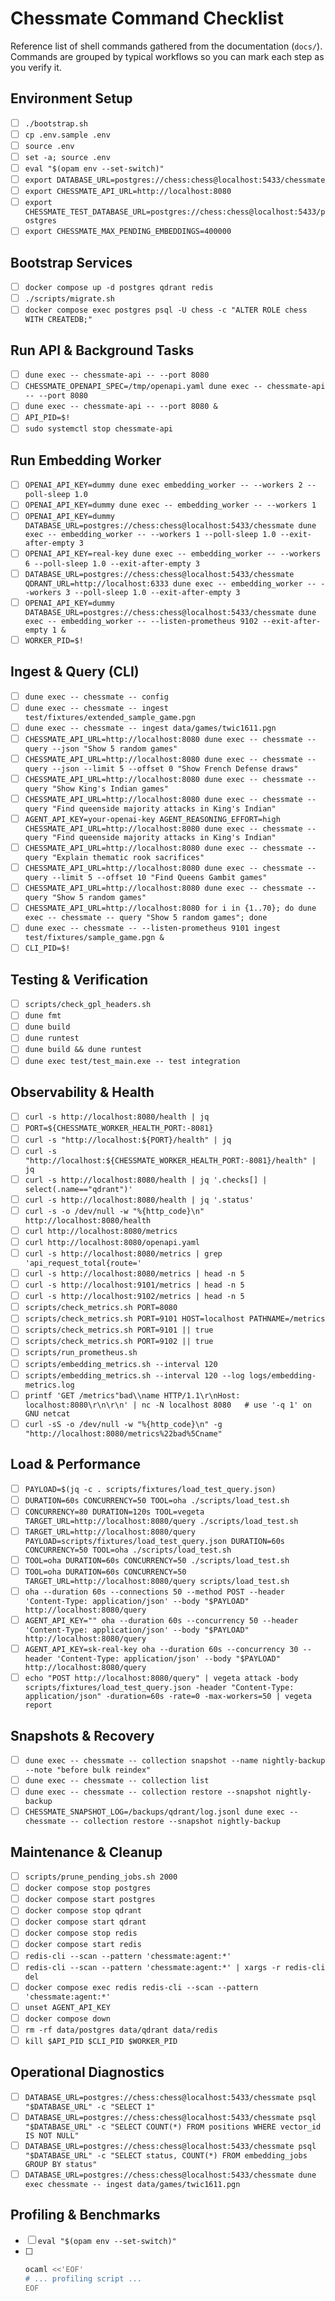 # Chessmate Command Checklist

Reference list of shell commands gathered from the documentation (`docs/`). Commands are grouped by typical workflows so you can mark each step as you verify it.

## Environment Setup
- [ ] `./bootstrap.sh`
- [ ] `cp .env.sample .env`
- [ ] `source .env`
- [ ] `set -a; source .env`
- [ ] `eval "$(opam env --set-switch)"`
- [ ] `export DATABASE_URL=postgres://chess:chess@localhost:5433/chessmate`
- [ ] `export CHESSMATE_API_URL=http://localhost:8080`
- [ ] `export CHESSMATE_TEST_DATABASE_URL=postgres://chess:chess@localhost:5433/postgres`
- [ ] `export CHESSMATE_MAX_PENDING_EMBEDDINGS=400000`

## Bootstrap Services
- [ ] `docker compose up -d postgres qdrant redis`
- [ ] `./scripts/migrate.sh`
- [ ] `docker compose exec postgres psql -U chess -c "ALTER ROLE chess WITH CREATEDB;"`

## Run API & Background Tasks
- [ ] `dune exec -- chessmate-api -- --port 8080`
- [ ] `CHESSMATE_OPENAPI_SPEC=/tmp/openapi.yaml dune exec -- chessmate-api -- --port 8080`
- [ ] `dune exec -- chessmate-api -- --port 8080 &`
- [ ] `API_PID=$!`
- [ ] `sudo systemctl stop chessmate-api`

## Run Embedding Worker
- [ ] `OPENAI_API_KEY=dummy dune exec embedding_worker -- --workers 2 --poll-sleep 1.0`
- [ ] `OPENAI_API_KEY=dummy dune exec -- embedding_worker -- --workers 1`
- [ ] `OPENAI_API_KEY=dummy DATABASE_URL=postgres://chess:chess@localhost:5433/chessmate dune exec -- embedding_worker -- --workers 1 --poll-sleep 1.0 --exit-after-empty 3`
- [ ] `OPENAI_API_KEY=real-key dune exec -- embedding_worker -- --workers 6 --poll-sleep 1.0 --exit-after-empty 3`
- [ ] `DATABASE_URL=postgres://chess:chess@localhost:5433/chessmate QDRANT_URL=http://localhost:6333 dune exec -- embedding_worker -- --workers 3 --poll-sleep 1.0 --exit-after-empty 3`
- [ ] `OPENAI_API_KEY=dummy DATABASE_URL=postgres://chess:chess@localhost:5433/chessmate dune exec -- embedding_worker -- --listen-prometheus 9102 --exit-after-empty 1 &`
- [ ] `WORKER_PID=$!`

## Ingest & Query (CLI)
- [ ] `dune exec -- chessmate -- config`
- [ ] `dune exec -- chessmate -- ingest test/fixtures/extended_sample_game.pgn`
- [ ] `dune exec -- chessmate -- ingest data/games/twic1611.pgn`
- [ ] `CHESSMATE_API_URL=http://localhost:8080 dune exec -- chessmate -- query --json "Show 5 random games"`
- [ ] `CHESSMATE_API_URL=http://localhost:8080 dune exec -- chessmate -- query --json --limit 5 --offset 0 "Show French Defense draws"`
- [ ] `CHESSMATE_API_URL=http://localhost:8080 dune exec -- chessmate -- query "Show King's Indian games"`
- [ ] `CHESSMATE_API_URL=http://localhost:8080 dune exec -- chessmate -- query "Find queenside majority attacks in King's Indian"`
- [ ] `AGENT_API_KEY=your-openai-key AGENT_REASONING_EFFORT=high CHESSMATE_API_URL=http://localhost:8080 dune exec -- chessmate -- query "Find queenside majority attacks in King's Indian"`
- [ ] `CHESSMATE_API_URL=http://localhost:8080 dune exec -- chessmate -- query "Explain thematic rook sacrifices"`
- [ ] `CHESSMATE_API_URL=http://localhost:8080 dune exec -- chessmate -- query --limit 5 --offset 10 "Find Queens Gambit games"`
- [ ] `CHESSMATE_API_URL=http://localhost:8080 dune exec -- chessmate -- query "Show 5 random games"`
- [ ] `CHESSMATE_API_URL=http://localhost:8080 for i in {1..70}; do dune exec -- chessmate -- query "Show 5 random games"; done`
- [ ] `dune exec -- chessmate -- --listen-prometheus 9101 ingest test/fixtures/sample_game.pgn &`
- [ ] `CLI_PID=$!`

## Testing & Verification
- [ ] `scripts/check_gpl_headers.sh`
- [ ] `dune fmt`
- [ ] `dune build`
- [ ] `dune runtest`
- [ ] `dune build && dune runtest`
- [ ] `dune exec test/test_main.exe -- test integration`

## Observability & Health
- [ ] `curl -s http://localhost:8080/health | jq`
- [ ] `PORT=${CHESSMATE_WORKER_HEALTH_PORT:-8081}`
- [ ] `curl -s "http://localhost:${PORT}/health" | jq`
- [ ] `curl -s "http://localhost:${CHESSMATE_WORKER_HEALTH_PORT:-8081}/health" | jq`
- [ ] `curl -s http://localhost:8080/health | jq '.checks[] | select(.name=="qdrant")'`
- [ ] `curl -s http://localhost:8080/health | jq '.status'`
- [ ] `curl -s -o /dev/null -w "%{http_code}\n" http://localhost:8080/health`
- [ ] `curl http://localhost:8080/metrics`
- [ ] `curl http://localhost:8080/openapi.yaml`
- [ ] `curl -s http://localhost:8080/metrics | grep 'api_request_total{route='`
- [ ] `curl -s http://localhost:8080/metrics | head -n 5`
- [ ] `curl -s http://localhost:9101/metrics | head -n 5`
- [ ] `curl -s http://localhost:9102/metrics | head -n 5`
- [ ] `scripts/check_metrics.sh PORT=8080`
- [ ] `scripts/check_metrics.sh PORT=9101 HOST=localhost PATHNAME=/metrics`
- [ ] `scripts/check_metrics.sh PORT=9101 || true`
- [ ] `scripts/check_metrics.sh PORT=9102 || true`
- [ ] `scripts/run_prometheus.sh`
- [ ] `scripts/embedding_metrics.sh --interval 120`
- [ ] `scripts/embedding_metrics.sh --interval 120 --log logs/embedding-metrics.log`
- [ ] `printf 'GET /metrics"bad\\name HTTP/1.1\r\nHost: localhost:8080\r\n\r\n' | nc -N localhost 8080   # use '-q 1' on GNU netcat`
- [ ] `curl -sS -o /dev/null -w "%{http_code}\n" -g "http://localhost:8080/metrics%22bad%5Cname"`

## Load & Performance
- [ ] `PAYLOAD=$(jq -c . scripts/fixtures/load_test_query.json)`
- [ ] `DURATION=60s CONCURRENCY=50 TOOL=oha ./scripts/load_test.sh`
- [ ] `CONCURRENCY=80 DURATION=120s TOOL=vegeta TARGET_URL=http://localhost:8080/query ./scripts/load_test.sh`
- [ ] `TARGET_URL=http://localhost:8080/query PAYLOAD=scripts/fixtures/load_test_query.json DURATION=60s CONCURRENCY=50 TOOL=oha ./scripts/load_test.sh`
- [ ] `TOOL=oha DURATION=60s CONCURRENCY=50 ./scripts/load_test.sh`
- [ ] `TOOL=oha DURATION=60s CONCURRENCY=50 TARGET_URL=http://localhost:8080/query scripts/load_test.sh`
- [ ] `oha --duration 60s --connections 50 --method POST --header 'Content-Type: application/json' --body "$PAYLOAD" http://localhost:8080/query`
- [ ] `AGENT_API_KEY="" oha --duration 60s --concurrency 50 --header 'Content-Type: application/json' --body "$PAYLOAD" http://localhost:8080/query`
- [ ] `AGENT_API_KEY=sk-real-key oha --duration 60s --concurrency 30 --header 'Content-Type: application/json' --body "$PAYLOAD" http://localhost:8080/query`
- [ ] `echo "POST http://localhost:8080/query" | vegeta attack -body scripts/fixtures/load_test_query.json -header "Content-Type: application/json" -duration=60s -rate=0 -max-workers=50 | vegeta report`

## Snapshots & Recovery
- [ ] `dune exec -- chessmate -- collection snapshot --name nightly-backup --note "before bulk reindex"`
- [ ] `dune exec -- chessmate -- collection list`
- [ ] `dune exec -- chessmate -- collection restore --snapshot nightly-backup`
- [ ] `CHESSMATE_SNAPSHOT_LOG=/backups/qdrant/log.jsonl dune exec -- chessmate -- collection restore --snapshot nightly-backup`

## Maintenance & Cleanup
- [ ] `scripts/prune_pending_jobs.sh 2000`
- [ ] `docker compose stop postgres`
- [ ] `docker compose start postgres`
- [ ] `docker compose stop qdrant`
- [ ] `docker compose start qdrant`
- [ ] `docker compose stop redis`
- [ ] `docker compose start redis`
- [ ] `redis-cli --scan --pattern 'chessmate:agent:*'`
- [ ] `redis-cli --scan --pattern 'chessmate:agent:*' | xargs -r redis-cli del`
- [ ] `docker compose exec redis redis-cli --scan --pattern 'chessmate:agent:*'`
- [ ] `unset AGENT_API_KEY`
- [ ] `docker compose down`
- [ ] `rm -rf data/postgres data/qdrant data/redis`
- [ ] `kill $API_PID $CLI_PID $WORKER_PID`

## Operational Diagnostics
- [ ] `DATABASE_URL=postgres://chess:chess@localhost:5433/chessmate psql "$DATABASE_URL" -c "SELECT 1"`
- [ ] `DATABASE_URL=postgres://chess:chess@localhost:5433/chessmate psql "$DATABASE_URL" -c "SELECT COUNT(*) FROM positions WHERE vector_id IS NOT NULL"`
- [ ] `DATABASE_URL=postgres://chess:chess@localhost:5433/chessmate psql "$DATABASE_URL" -c "SELECT status, COUNT(*) FROM embedding_jobs GROUP BY status"`
- [ ] `DATABASE_URL=postgres://chess:chess@localhost:5433/chessmate dune exec chessmate -- ingest data/games/twic1611.pgn`

## Profiling & Benchmarks
- [ ] `eval "$(opam env --set-switch)"`
- [ ] ```sh
  ocaml <<'EOF'
  # ... profiling script ...
  EOF
  ```
